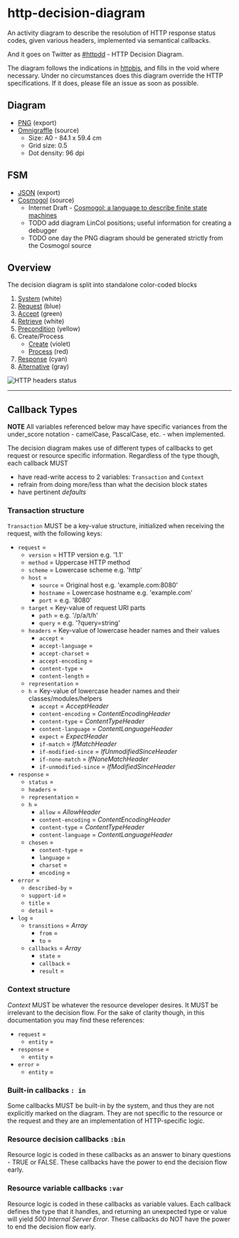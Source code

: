 # http-decision-diagram

An activity diagram to describe the resolution of HTTP response status codes, given various headers, implemented via semantical callbacks.

And it goes on Twitter as [#httpdd](https://twitter.com/search/realtime?q=httpdd) - HTTP Decision Diagram.

The diagram follows the indications in [httpbis](http://tools.ietf.org/wg/httpbis/), and fills in the void where necessary. Under no circumstances does this diagram override the HTTP specifications. If it does, please file an issue as soon as possible.

## Diagram

* [PNG](httpdd.png) (export)
* [Omnigraffle](httpdd.graffle) (source)
    * Size: A0 - 84.1 x 59.4 cm
    * Grid size: 0.5
    * Dot density: 96 dpi

## FSM

* [JSON](httpdd.fsm.json) (export)
* [Cosmogol](httpdd.fsm.cosmogol) (source)
    * Internet Draft - [Cosmogol: a language to describe finite state machines](http://tools.ietf.org/html/draft-bortzmeyer-language-state-machines-01)
    * TODO add diagram LinCol positions; useful information for creating a debugger
    * TODO one day the PNG diagram should be generated strictly from the Cosmogol source

## Overview

The decision diagram is split into standalone color-coded blocks

1. [System](README_system.md) (white)
1. [Request](README_request.md) (blue)
1. [Accept](README_accept.md) (green)
1. [Retrieve](README_retrieve.md) (white)
1. [Precondition](README_precondition.md) (yellow)
1. Create/Process
    * [Create](README_create.md) (violet)
    * [Process](README_process.md) (red)
1. [Response](README_response.md) (cyan)
1. [Alternative](README_alternative.md) (gray)

![HTTP headers status](https://rawgithub.com/for-GET/http-decision-diagram/master/httpdd.png)


---

## Callback Types

**NOTE** All variables referenced below may have specific variances from the under_score notation - camelCase, PascalCase, etc. - when implemented.

The decision diagram makes use of different types of callbacks to get request or resource specific information. Regardless of the type though, each callback MUST

* have read-write access to 2 variables: `Transaction` and `Context`
* refrain from doing more/less than what the decision block states
* have pertinent *defaults*

### Transaction structure

`Transaction` MUST be a key-value structure, initialized when receiving the request, with the following keys:

* `request` =
  * `version` = HTTP version e.g. '1.1'
  * `method` = Uppercase HTTP method
  * `scheme` = Lowercase scheme e.g. 'http'
  * `host` =
    * `source` = Original host e.g. 'example.com:8080'
    * `hostname` = Lowercase hostname e.g. 'example.com'
    * `port` = e.g. '8080'
  * `target` = Key-value of request URI parts
      * `path` = e.g. '/p/a/t/h'
      * `query` = e.g. '?query=string'
  * `headers` = Key-value of lowercase header names and their values
      * `accept` =
      * `accept-language` =
      * `accept-charset` =
      * `accept-encoding` =
      * `content-type` =
      * `content-length` =
  * `representation` =
  * `h` = Key-value of lowercase header names and their classes/modules/helpers
      * `accept` = *AcceptHeader*
      * `content-encoding` = *ContentEncodingHeader*
      * `content-type` = *ContentTypeHeader*
      * `content-language` = *ContentLanguageHeader*
      * `expect` = *ExpectHeader*
      * `if-match` = *IfMatchHeader*
      * `if-modified-since` = *IfUnmodifiedSinceHeader*
      * `if-none-match` = *IfNoneMatchHeader*
      * `if-unmodified-since` = *IfModifiedSinceHeader*
* `response` =
    * `status` =
    * `headers` =
    * `representation` =
    * `h` =
        * `allow` = *AllowHeader*
        * `content-encoding` = *ContentEncodingHeader*
        * `content-type` = *ContentTypeHeader*
        * `content-language` = *ContentLanguageHeader*
    * `chosen` =
        * `content-type` =
        * `language` =
        * `charset` =
        * `encoding` =
* `error` =
  * `described-by` =
  * `support-id` =
  * `title` =
  * `detail` =
* `log` =
    * `transitions` = *Array*
        * `from` =
        * `to` =
    * `callbacks` = *Array*
        * `state` =
        * `callback` =
        * `result` =

### Context structure

*Context* MUST be whatever the resource developer desires. It MUST be irrelevant to the decision flow. For the sake of clarity though, in this documentation you may find these references:

* `request` =
  * `entity` =
* `response` =
  * `entity` =
* `error` =
  * `entity` =

### Built-in callbacks `: in`
Some callbacks MUST be built-in by the system, and thus they are not explicitly marked on the diagram. They are not specific to the resource or the request and they are an implementation of HTTP-specific logic.

### Resource decision callbacks `:bin`
Resource logic is coded in these callbacks as an answer to binary questions - TRUE or FALSE. These callbacks have the power to end the decision flow early.

### Resource variable callbacks `:var`
Resource logic is coded in these callbacks as variable values. Each callback defines the type that it handles, and returning an unexpected type or value will yield _500 Internal Server Error_. These callbacks do NOT have the power to end the decision flow early.
